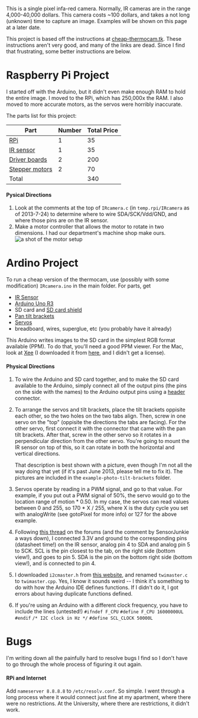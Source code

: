 This is a single pixel infa-red camera. Normally, IR cameras are in the range
4,000-40,000 dollars. This camera costs ~100 dollars, and takes a not long
(unknown) time to capture an image. Examples will be shown on this page at a
later date.

This project is based off the instructions at [cheap-thermocam.tk][1]. These
instructions aren't very good, and many of the links are dead. Since I find that
frustrating, some better instructions are below. 

Raspberry Pi Project
====================
I started off with the Arduino, but it didn't even make enough RAM to hold the
entire image. I moved to the RPi, which has 250,000x the RAM. I also moved to
more accurate motors, as the servos were horribly inaccurate.

The parts list for this project:

| Part                      | Number   | Total Price   |
| ----------------          | -------- | ------------- |
| [RPi][rpi]                | 1        | 35            |
| [IR sensor][ir]           | 1        | 35            |
| [Driver boards][driver]   | 2        | 200           |
| [Stepper motors][stepper] | 2        | 70            |
| Total                     |          | 340           |

#### Pysical Directions
1. Look at the comments at the top of `IRcamera.c` (in `temp.rpi/IRcamera` as
   of 2013-7-24) to determine where to wire
   SDA/SCK/Vdd/GND, and where those pins are on the IR sensor.
2. Make a motor controller that allows the motor to rotate in two dimensions. I
   had our department's machine shop make ours.
   ![a shot of the motor setup][motors]


Ardino Project
================
To run a cheap version of the thermocam, use (possibly with some modification)
`IRcamera.ino` in the main folder. For parts, get
* [IR Sensor][ir3accurate]
* [Arduino Uno R3][arduino]
* SD card and [SD card shield][SD]
* [Pan tilt brackets][pan]
* [Servos][servos]
* breadboard, wires, superglue, etc (you probably have it already)

This Arduino writes images to the SD card in the simplest RGB format available
(PPM). To do that, you'll need a good PPM viewer. For the Mac, look at
[Xee][xee] (I downloaded it from [here][free-xee], and I didn't get a license).



#### Physical Directions
1. To wire the Arduino and SD card together, and to make the SD card available
   to the Arduino, simply connect all of the output pins (the pins on the side
   with the names) to the Arduino output pins using a [header][header]
   connector.

2. To arrange the servos and tilt brackets, place the tilt brackets oppisite
   each other, so the two holes on the two tabs align. Then, screw in one servo
   on the "top" (oppisite the directions the tabs are facing). For the other
   servo, first connect it with the connector that came with the pan tilt
   brackets. After that, screw in the other servo so it rotates in a
   perpendicular direction from the other servo. You're going to mount the IR
   sensor on top of this, so it can rotate in both the horizontal and vertical
   directions.

   That description is best shown with a picture, even though I'm not all the
   way doing that yet (if it's past June 2013, please tell me to fix it). The
   pictures are included in the `example-photo-tilt-brackets` folder.

3. Servos operate by reading in a PWM signal, and go to that value. For example,
   if you put out a PWM signal of 50%, the servo would go to the location range
   of motion * 0.50. In my case, the servos can read values between 0 and 255,
   so 170 * X / 255, where X is the duty cycle you set with analogWrite (see
   gotoPixel for more info) or 127 for the above example. 

4. Following [this thread][thread] on the forums (and the comment by
   SensorJunkie a ways down), I connected 3.3V and ground to the corresponding
   pins (datasheet time!) on the IR sensor, analog pin 4 to SDA and analog pin 5
   to SCK. SCL is the pin closest to the tab, on the right side (bottom view!),
   and goes to pin 5. SDA is the pin on the bottom right side (bottom view!),
   and is connected to pin 4.

5. I downloaded `i2cmaster.h` from [this website][i2cmaster], and renamed
   `twimaster.c` to `twimaster.cpp`. Yes, I know it sounds weird -- I think it's
   something to do with how the Arduino IDE defines functions. If I didn't do
   it, I got errors about having duplicate functions defined. 
   
6. If you're using an Arduino with a different clock frequency, you have to
   include the lines (untested!)
   `#ifndef F_CPU` `#define F_CPU 16000000UL` `#endif` `/* I2C clock in Hz */`
   `#define SCL_CLOCK 50000L`


Bugs
===================================

I'm writing down all the painfully hard to resolve bugs I find so I don't have
to go through the whole process of figuring it out again.

#### RPi and Internet
Add `nameserver 8.8.8.8` to `/etc/resolv.conf`. So simple. I went through a long
process where it would connect just fine at my apartment, where there were no
restrictions. At the University, where there are restrictions, it didn't work.







[1]:http://www.cheap-thermocam.net/old-version/
[servos]:https://www.sparkfun.com/products/9065
[pan]:https://www.sparkfun.com/products/10335
[arduino]:https://www.sparkfun.com/products/11021
[ir3accurate]:http://www.futureelectronics.com/en/technologies/semiconductors/analog/sensors/temperature/Pages/3003055-MLX90614ESF-DCI-000-TU.aspx?IM=0
[SD]:https://www.sparkfun.com/products/9802
[header]:http://en.wikipedia.org/wiki/Pin\_header
[picture]:https://raw.github.com/scottsievert/IRcamera/master/pan-tilt-brackets.jpg
[i2cmaster]:homepage.hispeed.ch/peterfleury/avr-software.html
[thread]:http://forum.arduino.cc/index.php/topic,21317.0.html
[stepper]:http://www.phidgets.com/products.php?category=23&product_id=3317_1

[driver]:http://www.phidgets.com/products.php?product\_id=1067
[ir]:http://www.futureelectronics.com/en/technologies/semiconductors/analog/sensors/temperature/Pages/3003055-MLX90614ESF-DCI-000-TU.aspx?IM=0
[rpi]:http://www.raspberrypi.org
[motors]:https://raw.github.com/scottsievert/IRcamera/master/motors.jpg


[xee]:http://xee.c3.cx
[free-xee]:https://www.macupdate.com/app/mac/19978/xee
